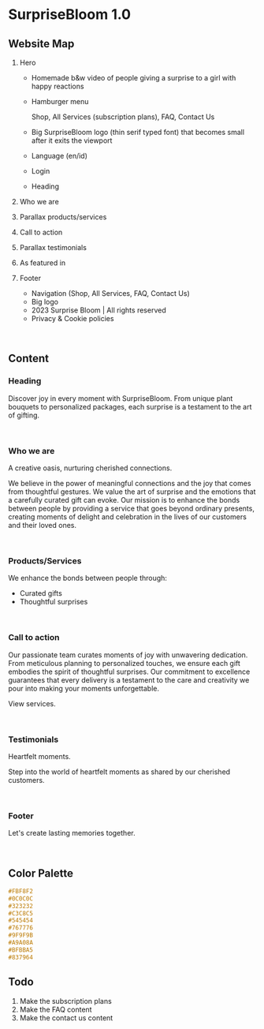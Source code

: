 # SurpriseBloom 1.0

## Website Map

1. Hero

   - Homemade b&w video of people giving a surprise to a girl with happy reactions
   - Hamburger menu

     Shop, All Services (subscription plans), FAQ, Contact Us

   - Big SurpriseBloom logo (thin serif typed font) that becomes small after it exits the viewport
   - Language (en/id)
   - Login
   - Heading

2. Who we are

3. Parallax products/services

4. Call to action

5. Parallax testimonials

6. As featured in

7. Footer

   - Navigation (Shop, All Services, FAQ, Contact Us)
   - Big logo
   - 2023 Surprise Bloom | All rights reserved
   - Privacy & Cookie policies

<br>

## Content

### Heading

Discover joy in every moment with SurpriseBloom. From unique plant bouquets to personalized packages, each surprise is a testament to the art of gifting.

<br>

### Who we are

A creative oasis, nurturing cherished connections.

We believe in the power of meaningful connections and the joy that comes from thoughtful gestures. We value the art of surprise and the emotions that a carefully curated gift can evoke. Our mission is to enhance the bonds between people by providing a service that goes beyond ordinary presents, creating moments of delight and celebration in the lives of our customers and their loved ones.

<br>

### Products/Services

We enhance the bonds between people through:

- Curated gifts
- Thoughtful surprises

<br>

### Call to action

Our passionate team curates moments of joy with unwavering dedication. From meticulous planning to personalized touches, we ensure each gift embodies the spirit of thoughtful surprises. Our commitment to excellence guarantees that every delivery is a testament to the care and creativity we pour into making your moments unforgettable.

View services.

<br>

### Testimonials

Heartfelt moments.

Step into the world of heartfelt moments as shared by our cherished customers.

<br>

### Footer

Let's create lasting memories together.

<br>

## Color Palette

```css
#FBF8F2
#0C0C0C
#323232
#C3C8C5
#545454
#767776
#9F9F9B
#A9A08A
#BFBBA5
#837964
```

## Todo

1. Make the subscription plans
2. Make the FAQ content
3. Make the contact us content
